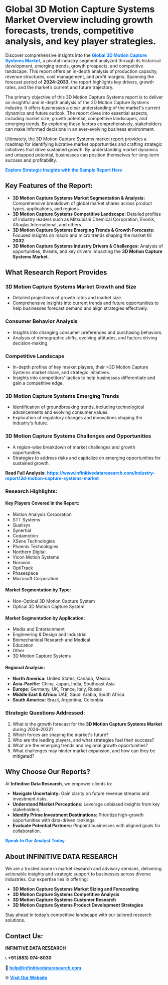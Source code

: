 <h1>Global 3D Motion Capture Systems Market Overview including growth forecasts, trends, competitive analysis, and key player strategies.</h1>
<p>
Discover comprehensive insights into the 
<a href="https://www.infinitivedataresearch.com/industry-report/3d-motion-capture-systems-market" rel="dofollow" style="color: #007BFF; text-decoration: none;"><strong>Global 3D Motion Capture Systems Market</strong></a>, a pivotal industry segment analyzed through its historical development, emerging trends, growth prospects, and competitive landscape. This report offers an in-depth analysis of production capacity, revenue structures, cost management, and profit margins. Spanning the forecast period of <strong>2024–2033</strong>, the report highlights key drivers, growth rates, and the market’s current and future trajectory.
</p>
<p>
The primary objective of this 3D Motion Capture Systems report is to deliver an insightful and in-depth analysis of the 3D Motion Capture Systems industry. It offers businesses a clear understanding of the market's current dynamics and future outlook. The report dives into essential aspects, including market size, growth potential, competitive landscapes, and emerging trends. By exploring these factors comprehensively, stakeholders can make informed decisions in an ever-evolving business environment.
</p>
<p>
Ultimately, the 3D Motion Capture Systems market report provides a roadmap for identifying lucrative market opportunities and crafting strategic initiatives that drive sustained growth. By understanding market dynamics and untapped potential, businesses can position themselves for long-term success and profitability.
</p>
<p>
<a href="https://www.infinitivedataresearch.com/request-sample/reportId=112079" style="color: #007BFF; text-decoration: none;"><strong>Explore Strategic Insights with the Sample Report Here</strong></a>
</p>

<h2>Key Features of the Report:</h2>
<ul>
<li><strong>3D Motion Capture Systems Market Segmentation & Analysis:</strong> Comprehensive breakdown of global market shares across product types, applications, and regions.</li>
<li><strong>3D Motion Capture Systems Competitive Landscape:</strong> Detailed profiles of industry leaders such as Mitsubishi Chemical Corporation, Evonik, Altuglas International, and others.</li>
<li><strong>3D Motion Capture Systems Emerging Trends & Growth Forecasts:</strong> Focused insights on macro and micro trends shaping the market till <strong>2032</strong>.</li>
<li><strong>3D Motion Capture Systems Industry Drivers & Challenges:</strong> Analysis of opportunities, threats, and key drivers impacting the <strong>3D Motion Capture Systems Market</strong>.</li>
</ul>

<h2>What Research Report Provides</h2>
<h3>3D Motion Capture Systems Market Growth and Size</h3>
<ul>
<li>Detailed projections of growth rates and market size.</li>
<li>Comprehensive insights into current trends and future opportunities to help businesses forecast demand and align strategies effectively.</li>
</ul>

<h3>Consumer Behavior Analysis</h3>
<ul>
<li>Insights into changing consumer preferences and purchasing behaviors.</li>
<li>Analysis of demographic shifts, evolving attitudes, and factors driving decision-making.</li>
</ul>

<h3>Competitive Landscape</h3>
<ul>
<li>In-depth profiles of key market players, their >3D Motion Capture Systems market share, and strategic initiatives.</li>
<li>Insights into competitors' tactics to help businesses differentiate and gain a competitive edge.</li>
</ul>

<h3>3D Motion Capture Systems Emerging Trends</h3>
<ul>
<li>Identification of groundbreaking trends, including technological advancements and evolving consumer values.</li>
<li>Exploration of regulatory changes and innovations shaping the industry's future.</li>
</ul>

<h3>3D Motion Capture Systems Challenges and Opportunities</h3>
<ul>
<li>A region-wise breakdown of market challenges and growth opportunities.</li>
<li>Strategies to address risks and capitalize on emerging opportunities for sustained growth.</li>
</ul>
<p><strong>Read Full Analysis:</strong> <a href="https://www.infinitivedataresearch.com/industry-report/3d-motion-capture-systems-market" rel="dofollow" style="color: #007BFF; text-decoration: none;"><strong>https://www.infinitivedataresearch.com/industry-report/3d-motion-capture-systems-market</strong></a></p>
<h3>Research Highlights:</h3>
<h4>Key Players Covered in the Report:</h4>
<ul><li>Motion Analysis Corporation</li><li>STT Systems</li><li>Qualisys</li><li>Synertial</li><li>Codamotion</li><li>XSens Technologies</li><li>Phoenix Technologies</li><li>Northern Digital</li><li>Vicon Motion Systems</li><li>Noraxon</li><li>OptiTrack</li><li>Phasespace</li><li>Microsoft Corporation</li></ul>
<h4>Market Segmentation by Type:</h4>
<ul><li>Non-Optical 3D Motion Capture System</li><li>Optical 3D Motion Capture System</li></ul>
<h4>Market Segmentation by Application:</h4>
<ul><li>Media and Entertainment</li><li>Engineering &amp; Design and Industrial</li><li>Biomechanical Research and Medical</li><li>Education</li><li>Other</li><li>3D Motion Capture Systems</li></ul>

<h4>Regional Analysis:</h4>
<ul>
<li><strong>North America:</strong> United States, Canada, Mexico</li>
<li><strong>Asia-Pacific:</strong> China, Japan, India, Southeast Asia</li>
<li><strong>Europe:</strong> Germany, UK, France, Italy, Russia</li>
<li><strong>Middle East & Africa:</strong> UAE, Saudi Arabia, South Africa</li>
<li><strong>South America:</strong> Brazil, Argentina, Colombia</li>
</ul>

<h3>Strategic Questions Addressed:</h3>
<ol>
<li>What is the growth forecast for the <strong>3D Motion Capture Systems Market</strong> during 2024–2032?</li>
<li>Which forces are shaping the market's future?</li>
<li>Who are the leading players, and what strategies fuel their success?</li>
<li>What are the emerging trends and regional growth opportunities?</li>
<li>What challenges may hinder market expansion, and how can they be mitigated?</li>
</ol>

<h2>Why Choose Our Reports?</h2>
<p>At <strong>Infinitive Data Research</strong>, we empower clients to:</p>
<ul>
<li><strong>Navigate Uncertainty:</strong> Gain clarity on future revenue streams and investment risks.</li>
<li><strong>Understand Market Perceptions:</strong> Leverage unbiased insights from key stakeholders.</li>
<li><strong>Identify Prime Investment Destinations:</strong> Prioritize high-growth opportunities with data-driven rankings.</li>
<li><strong>Evaluate Potential Partners:</strong> Pinpoint businesses with aligned goals for collaboration.</li>
</ul>
<p><a href="https://www.infinitivedataresearch.com/industry-report/3d-motion-capture-systems-market" rel="dofollow" style="color: #007BFF; text-decoration: none;"><strong>Speak to Our Analyst Today</strong></a></p>

<h2>About INFINITIVE DATA RESEARCH</h2>
<p>We are a trusted name in market research and advisory services, delivering actionable insights and strategic support to businesses across diverse industries. Our expertise lies in offering:</p>
<ul>
<li><strong>3D Motion Capture Systems Market Sizing and Forecasting</strong></li>
<li><strong>3D Motion Capture Systems Competitive Analysis</strong></li>
<li><strong>3D Motion Capture Systems Customer Research</strong></li>
<li><strong>3D Motion Capture Systems Product Development Strategies</strong></li>
</ul>
<p>Stay ahead in today’s competitive landscape with our tailored research solutions.</p>

<h2>Contact Us:</h2>
<p><strong>INFINITIVE DATA RESEARCH</strong></p>
<p>📞 <strong>+91 (883) 074-8030</strong></p>
<p>📧 <strong><a href="mailto:help@infinitivedataresearch.com" style="color: #007BFF;">help@infinitivedataresearch.com</a></strong></p>
<p>🌐 <strong><a href="https://www.infinitivedataresearch.com" rel="dofollow" style="color: #007BFF;">Visit Our Website</a></strong></p>